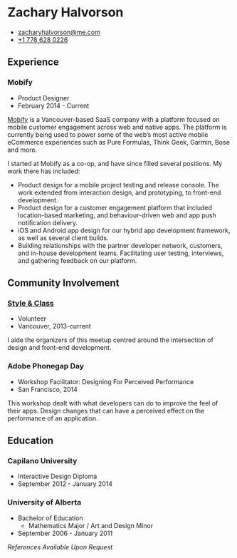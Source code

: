 # Zachary Halvorson
- [zacharyhalvorson@me.com](mailto:zacharyhalvorson@me.com)
- [+1 778 628 0226](tel:+17786280226)

## Experience
### Mobify
- Product Designer
- February 2014 - Current

[Mobify](http://www.mobify.com) is a Vancouver-based SaaS company with a platform focused on mobile customer engagement across web and native apps. The platform is currently being used to power some of the web’s most active mobile eCommerce experiences such as Pure Formulas, Think Geek, Garmin, Bose and more.

I started at Mobify as a co-op, and have since filled several positions. My work there has included:

- Product design for a mobile project testing and release console. The work extended from interaction design, and prototyping, to front-end development.
- Product design for a customer engagement platform that included location-based marketing, and behaviour-driven web and app push notification delivery.
- iOS and Android app design for our hybrid app development framework, as well as several client builds.
- Building relationships with the partner developer network, customers, and in-house development teams. Facilitating user testing, interviews, and gathering feedback on our platform.

## Community Involvement
### [Style & Class](http://www.styleandclass.ca)
- Volunteer
- Vancouver, 2013-current

I aide the organizers of this meetup centred around the intersection of design and front-end development.

### Adobe Phonegap Day
- Workshop Facilitator: Designing For Perceived Performance
- San Francisco, 2014

This workshop dealt with what developers can do to improve the feel of their apps. Design changes that can have a perceived effect on the performance of an application.


## Education

### Capilano University
- Interactive Design Diploma
- September 2012 - January 2014

### University of Alberta
- Bachelor of Education
    - Mathematics Major / Art and Design Minor
- September 2006 - January 2011

*References Available Upon Request*
